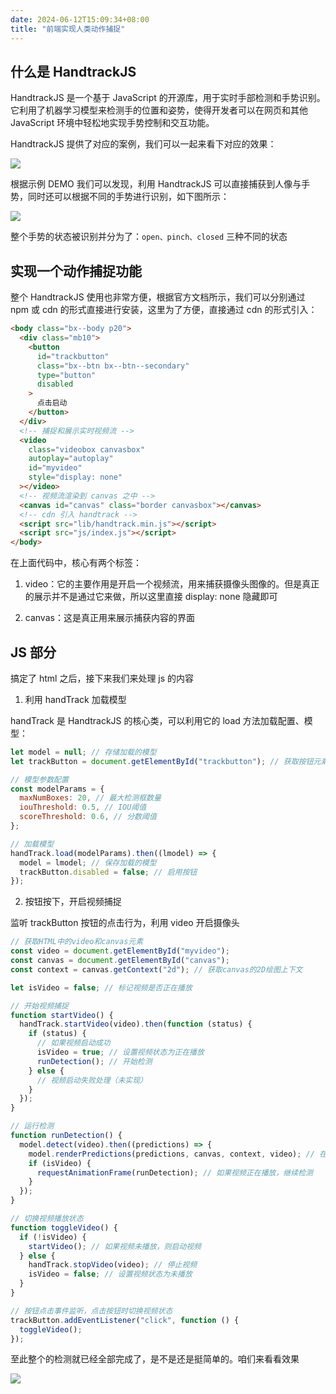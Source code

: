 ```yaml
---
date: 2024-06-12T15:09:34+08:00
title: "前端实现人类动作捕捉"
---
```


## 什么是 HandtrackJS

HandtrackJS 是一个基于 JavaScript 的开源库，用于实时手部检测和手势识别。它利用了机器学习模型来检测手的位置和姿势，使得开发者可以在网页和其他 JavaScript 环境中轻松地实现手势控制和交互功能。

HandtrackJS 提供了对应的案例，我们可以一起来看下对应的效果：

![](./imgs/126/01.png)

根据示例 DEMO 我们可以发现，利用 HandtrackJS 可以直接捕获到人像与手势，同时还可以根据不同的手势进行识别，如下图所示：

![](./imgs/126/01.gif)

整个手势的状态被识别并分为了：`open、pinch、closed` 三种不同的状态

## 实现一个动作捕捉功能

整个 HandtrackJS 使用也非常方便，根据官方文档所示，我们可以分别通过 npm 或 cdn 的形式直接进行安装，这里为了方便，直接通过 cdn 的形式引入：

```html
<body class="bx--body p20">
  <div class="mb10">
    <button
      id="trackbutton"
      class="bx--btn bx--btn--secondary"
      type="button"
      disabled
    >
      点击启动
    </button>
  </div>
  <!-- 捕捉和展示实时视频流 -->
  <video
    class="videobox canvasbox"
    autoplay="autoplay"
    id="myvideo"
    style="display: none"
  ></video>
  <!-- 视频流渲染到 canvas 之中 -->
  <canvas id="canvas" class="border canvasbox"></canvas>
  <!-- cdn 引入 handtrack -->
  <script src="lib/handtrack.min.js"></script>
  <script src="js/index.js"></script>
</body>
```

在上面代码中，核心有两个标签：

1. video：它的主要作用是开启一个视频流，用来捕获摄像头图像的。但是真正的展示并不是通过它来做，所以这里直接 display: none 隐藏即可

2. canvas：这是真正用来展示捕获内容的界面

## JS 部分

搞定了 html 之后，接下来我们来处理 js 的内容

1. 利用 handTrack 加载模型

handTrack 是 HandtrackJS 的核心类，可以利用它的 load 方法加载配置、模型：

```js
let model = null; // 存储加载的模型
let trackButton = document.getElementById("trackbutton"); // 获取按钮元素

// 模型参数配置
const modelParams = {
  maxNumBoxes: 20, // 最大检测框数量
  iouThreshold: 0.5, // IOU阈值
  scoreThreshold: 0.6, // 分数阈值
};

// 加载模型
handTrack.load(modelParams).then((lmodel) => {
  model = lmodel; // 保存加载的模型
  trackButton.disabled = false; // 启用按钮
});
```

2. 按钮按下，开启视频捕捉

监听 trackButton 按钮的点击行为，利用 video 开启摄像头

```js
// 获取HTML中的video和canvas元素
const video = document.getElementById("myvideo");
const canvas = document.getElementById("canvas");
const context = canvas.getContext("2d"); // 获取canvas的2D绘图上下文

let isVideo = false; // 标记视频是否正在播放

// 开始视频捕捉
function startVideo() {
  handTrack.startVideo(video).then(function (status) {
    if (status) {
      // 如果视频启动成功
      isVideo = true; // 设置视频状态为正在播放
      runDetection(); // 开始检测
    } else {
      // 视频启动失败处理（未实现）
    }
  });
}

// 运行检测
function runDetection() {
  model.detect(video).then((predictions) => {
    model.renderPredictions(predictions, canvas, context, video); // 在canvas上绘制检测结果
    if (isVideo) {
      requestAnimationFrame(runDetection); // 如果视频正在播放，继续检测
    }
  });
}

// 切换视频播放状态
function toggleVideo() {
  if (!isVideo) {
    startVideo(); // 如果视频未播放，则启动视频
  } else {
    handTrack.stopVideo(video); // 停止视频
    isVideo = false; // 设置视频状态为未播放
  }
}

// 按钮点击事件监听，点击按钮时切换视频状态
trackButton.addEventListener("click", function () {
  toggleVideo();
});
```

至此整个的检测就已经全部完成了，是不是还是挺简单的。咱们来看看效果

![](./imgs/126/01.webp)